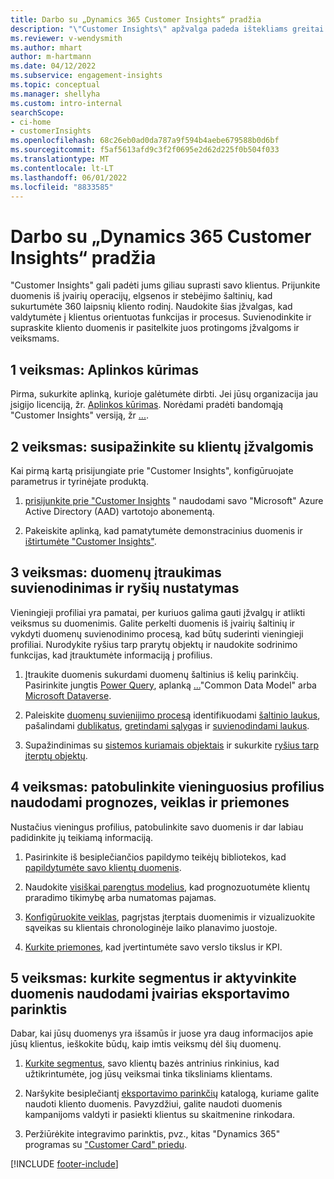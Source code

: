 ```yaml
---
title: Darbo su „Dynamics 365 Customer Insights“ pradžia
description: "\"Customer Insights\" apžvalga padeda ištekliams greitai pradėti veiklą."
ms.reviewer: v-wendysmith
ms.author: mhart
author: m-hartmann
ms.date: 04/12/2022
ms.subservice: engagement-insights
ms.topic: conceptual
ms.manager: shellyha
ms.custom: intro-internal
searchScope:
- ci-home
- customerInsights
ms.openlocfilehash: 68c26eb0ad0da787a9f594b4aebe679588b0d6bf
ms.sourcegitcommit: f5af5613afd9c3f2f0695e2d62d225f0b504f033
ms.translationtype: MT
ms.contentlocale: lt-LT
ms.lasthandoff: 06/01/2022
ms.locfileid: "8833585"
---
```

# <a name="get-started-with-dynamics-365-customer-insights"></a>Darbo su „Dynamics 365 Customer Insights“ pradžia

"Customer Insights" gali padėti jums giliau suprasti savo klientus. Prijunkite duomenis iš įvairių operacijų, elgsenos ir stebėjimo šaltinių, kad sukurtumėte 360 laipsnių kliento rodinį. Naudokite šias įžvalgas, kad valdytumėte į klientus orientuotas funkcijas ir procesus. Suvienodinkite ir supraskite kliento duomenis ir pasitelkite juos protingoms įžvalgoms ir veiksmams.

## <a name="step-1-create-an-environment"></a>1 veiksmas: Aplinkos kūrimas

Pirma, sukurkite aplinką, kurioje galėtumėte dirbti. Jei jūsų organizacija jau įsigijo licenciją, žr. [Aplinkos kūrimas](create-environment.md). Norėdami pradėti bandomąją "Customer Insights" versiją, žr [...](trial-signup.md).

## <a name="step-2-explore-customer-insights"></a>2 veiksmas: susipažinkite su klientų įžvalgomis

Kai pirmą kartą prisijungiate prie "Customer Insights", konfigūruojate parametrus ir tyrinėjate produktą.

1. [prisijunkite prie "Customer Insights](https://home.ci.ai.dynamics.com) " naudodami savo "Microsoft" Azure Active Directory (AAD) vartotojo abonementą.

1. Pakeiskite aplinką, kad pamatytumėte demonstracinius duomenis ir [ištirtumėte "Customer Insights"](home.md).

## <a name="step-3-ingest-unify-and-set-up-relationships-for-your-data"></a>3 veiksmas: duomenų įtraukimas suvienodinimas ir ryšių nustatymas

Vieningieji profiliai yra pamatai, per kuriuos galima gauti įžvalgų ir atlikti veiksmus su duomenimis. Galite perkelti duomenis iš įvairių šaltinių ir vykdyti duomenų suvienodinimo procesą, kad būtų suderinti vieningieji profiliai. Nurodykite ryšius tarp prarytų objektų ir naudokite sodrinimo funkcijas, kad įtrauktumėte informaciją į profilius.

1. Įtraukite duomenis sukurdami duomenų šaltinius iš kelių parinkčių. Pasirinkite jungtis [Power Query](connect-power-query.md), aplanką [...](connect-common-data-model.md)"Common Data Model" arba [Microsoft Dataverse](connect-dataverse-managed-lake.md).

1. Paleiskite [duomenų suvienijimo procesą](data-unification.md) identifikuodami [šaltinio laukus](map-entities.md), pašalindami [dublikatus](remove-duplicates.md), [gretindami sąlygas](match-entities.md) ir [suvienodindami laukus](merge-entities.md).

1. Supažindinimas su [sistemos kuriamais objektais](entities.md) ir sukurkite [ryšius tarp įterptų objektų](relationships.md).

## <a name="step-4-enhance-unified-profiles-with-predictions-activities-and-measures"></a>4 veiksmas: patobulinkite vieninguosius profilius naudodami prognozes, veiklas ir priemones

Nustačius vieningus profilius, patobulinkite savo duomenis ir dar labiau padidinkite jų teikiamą informaciją.

1. Pasirinkite iš besiplečiančios papildymo teikėjų bibliotekos, kad [papildytumėte savo klientų duomenis](enrichment-hub.md).

1. Naudokite [visiškai parengtus modelius](predictions-overview.md), kad prognozuotumėte klientų praradimo tikimybę arba numatomas pajamas.

1. [Konfigūruokite veiklas](activities.md), pagrįstas įterptais duomenimis ir vizualizuokite sąveikas su klientais chronologinėje laiko planavimo juostoje.

1. [Kurkite priemones](measures.md), kad įvertintumėte savo verslo tikslus ir KPI.

## <a name="step-5-create-segments-and-activate-data-through-various-export-options"></a>5 veiksmas: kurkite segmentus ir aktyvinkite duomenis naudodami įvairias eksportavimo parinktis

Dabar, kai jūsų duomenys yra išsamūs ir juose yra daug informacijos apie jūsų klientus, ieškokite būdų, kaip imtis veiksmų dėl šių duomenų.

1. [Kurkite segmentus](segments.md), savo klientų bazės antrinius rinkinius, kad užtikrintumėte, jog jūsų veiksmai tinka tiksliniams klientams.

1. Naršykite besiplečiantį [eksportavimo parinkčių](export-destinations.md) katalogą, kuriame galite naudoti kliento duomenis. Pavyzdžiui, galite naudoti duomenis kampanijoms valdyti ir pasiekti klientus su skaitmenine rinkodara.

1. Peržiūrėkite integravimo parinktis, pvz., kitas "Dynamics 365" programas su ["Customer Card" priedu](customer-card-add-in.md).  


[!INCLUDE [footer-include](includes/footer-banner.md)]
